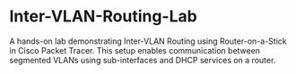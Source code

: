 # Inter-VLAN-Routing-Lab
 A hands-on lab demonstrating Inter-VLAN Routing using Router-on-a-Stick in Cisco Packet Tracer.   This setup enables communication between segmented VLANs using sub-interfaces and DHCP services on a router.
